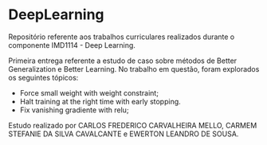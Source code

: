 # DeepLearning
Repositório referente aos trabalhos curriculares realizados durante o componente IMD1114 - Deep Learning.

Primeira entrega referente a estudo de caso sobre métodos de Better Generalization e Better Learning. No trabalho em questão, foram explorados os seguintes tópicos:
* Force small weight with weight constraint;
* Halt training at the right time with early stopping.
* Fix vanishing gradiente with relu;

Estudo realizado por CARLOS FREDERICO CARVALHEIRA MELLO, CARMEM STEFANIE DA SILVA CAVALCANTE e EWERTON LEANDRO DE SOUSA.


